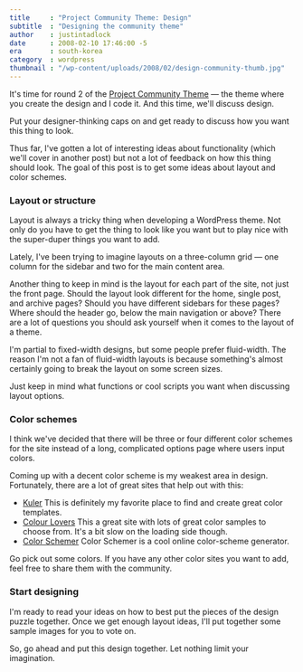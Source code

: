 ```yaml
---
title     : "Project Community Theme: Design"
subtitle  : "Designing the community theme"
author    : justintadlock
date      : 2008-02-10 17:46:00 -5
era       : south-korea
category  : wordpress
thumbnail : "/wp-content/uploads/2008/02/design-community-thumb.jpg"
---
```


It's time for round 2 of the <a href="http://justintadlock.com/archives/2008/01/21/project-community-theme" title="Project Community Theme: Where you decide what your theme should be like"> Project Community Theme</a> &mdash; the theme where you create the design and I code it.  And this time, we'll discuss design.

Put your designer-thinking caps on and get ready to discuss how you want this thing to look.

Thus far, I've gotten a lot of interesting ideas about functionality (which we'll cover in another post) but not a lot of feedback on how this thing should look.  The goal of this post is to get some ideas about layout and color schemes.

<h3>Layout or structure</h3>

Layout is always a tricky thing when developing a WordPress theme.  Not only do you have to get the thing to look like you want but to play nice with the super-duper things you want to add.

Lately, I've been trying to imagine layouts on a three-column grid &mdash; one column for the sidebar and two for the main content area.

Another thing to keep in mind is the layout for each part of the site, not just the front page.  Should the layout look different for the home, single post, and archive pages?  Should you have different sidebars for these pages?  Where should the header go, below the main navigation or above?  There are a lot of questions you should ask yourself when it comes to the layout of a theme.

I'm partial to fixed-width designs, but some people prefer fluid-width.  The reason I'm not a fan of fluid-width layouts is because something's almost certainly going to break the layout on some screen sizes.

Just keep in mind what functions or cool scripts you want when discussing layout options.

<h3>Color schemes</h3>

I think we've decided that there will be three or four different color schemes for the site instead of a long, complicated options page where users input colors.

Coming up with a decent color scheme is my weakest area in design.  Fortunately, there are a lot of great sites that help out with this:

<ul>
<li><a href="http://kuler.adobe.com/" title="Kuler">Kuler</a>
This is definitely my favorite place to find and create great color templates.</li>
<li><a href="http://www.colourlovers.com" title="Colour Lovers">Colour Lovers</a>
This a great site with lots of great color samples to choose from.  It's a bit slow on the loading side though.</li>
<li><a href="http://www.colorschemer.com/online.html" title="Color Schemer">Color Schemer</a>
Color Schemer is a cool online color-scheme generator.</li>
</ul>

Go pick out some colors.  If you have any other color sites you want to add, feel free to share them with the community.

<h3>Start designing</h3>

I'm ready to read your ideas on how to best put the pieces of the design puzzle together.  Once we get enough layout ideas, I'll put together some sample images for you to vote on.

So, go ahead and put this design together.  Let nothing limit your imagination.
